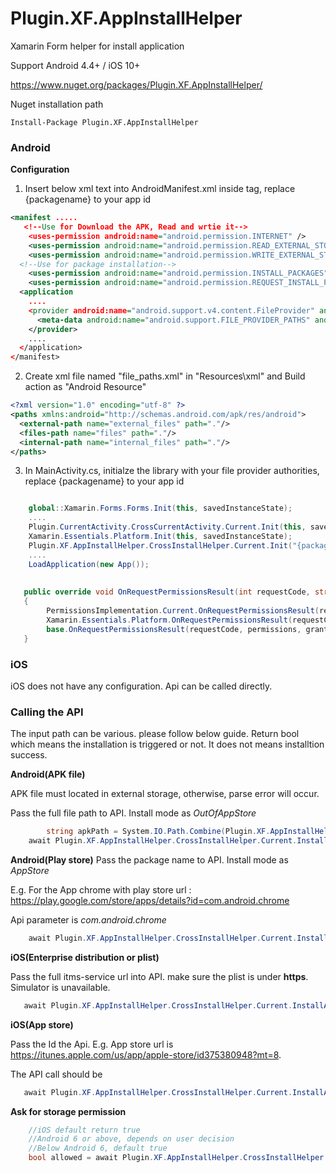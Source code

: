 # Plugin.XF.AppInstallHelper
Xamarin Form helper for install application

Support Android 4.4+ / iOS 10+

https://www.nuget.org/packages/Plugin.XF.AppInstallHelper/

Nuget installation path
```
Install-Package Plugin.XF.AppInstallHelper
```

### Android

**Configuration**
1. Insert below xml text into AndroidManifest.xml inside <application> tag, replace {packagename} to your app id
  
``` xml
<manifest .....
   <!--Use for Download the APK, Read and wrtie it-->
	<uses-permission android:name="android.permission.INTERNET" />
	<uses-permission android:name="android.permission.READ_EXTERNAL_STORAGE" />
	<uses-permission android:name="android.permission.WRITE_EXTERNAL_STORAGE" />
  <!--Use for package installation-->
	<uses-permission android:name="android.permission.INSTALL_PACKAGES" />
	<uses-permission android:name="android.permission.REQUEST_INSTALL_PACKAGES" />
  <application 
    ....
    <provider android:name="android.support.v4.content.FileProvider" android:authorities="{packagename}.fileprovider" android:exported="false" android:grantUriPermissions="true">
      <meta-data android:name="android.support.FILE_PROVIDER_PATHS" android:resource="@xml/file_paths" />
    </provider>
    ....
  </application>
</manifest>
```

2. Create xml file named "file_paths.xml" in "Resources\xml" and Build action as "Android Resource"
``` xml
<?xml version="1.0" encoding="utf-8" ?>
<paths xmlns:android="http://schemas.android.com/apk/res/android">
  <external-path name="external_files" path="."/>
  <files-path name="files" path="."/>
  <internal-path name="internal_files" path="."/>
</paths>
```

3. In MainActivity.cs, initialze the library with your file provider authorities, replace {packagename} to your app id
```C#

	global::Xamarin.Forms.Forms.Init(this, savedInstanceState);
	....
	Plugin.CurrentActivity.CrossCurrentActivity.Current.Init(this, savedInstanceState);
	Xamarin.Essentials.Platform.Init(this, savedInstanceState);
    Plugin.XF.AppInstallHelper.CrossInstallHelper.Current.Init("{packagename}.fileprovider");
	....
	LoadApplication(new App());
  
  
   public override void OnRequestPermissionsResult(int requestCode, string[] permissions, [GeneratedEnum] Android.Content.PM.Permission[] grantResults)
   {
		PermissionsImplementation.Current.OnRequestPermissionsResult(requestCode, permissions, grantResults);
		Xamarin.Essentials.Platform.OnRequestPermissionsResult(requestCode, permissions, grantResults);
		base.OnRequestPermissionsResult(requestCode, permissions, grantResults);
   }
```

### iOS

iOS does not have any configuration. Api can be called directly.

### Calling the API

The input path can be various. please follow below guide. Return bool which means the installation is triggered or not. It does not means installtion success.

**Android(APK file)**

APK file must located in external storage, otherwise, parse error will occur.

Pass the full file path to API. Install mode as _OutOfAppStore_
```C#
        string apkPath = System.IO.Path.Combine(Plugin.XF.AppInstallHelper.CrossInstallHelper.Current.GetPublicDownloadPath(), "APK.APK");
	await Plugin.XF.AppInstallHelper.CrossInstallHelper.Current.InstallApp(apkPath, Plugin.XF.AppInstallHelper.Abstractions.InstallMode.OutOfAppStore);
```
**Android(Play store)**
Pass the package name to API. Install mode as _AppStore_

E.g. For the App chrome with play store url : https://play.google.com/store/apps/details?id=com.android.chrome

Api parameter is _com.android.chrome_
```C#
	await Plugin.XF.AppInstallHelper.CrossInstallHelper.Current.InstallApp("com.android.chrome", Plugin.XF.AppInstallHelper.Abstractions.InstallMode.AppStore);
```

**iOS(Enterprise distribution or plist)**

Pass the full itms-service url into API. make sure the plist is under **https**. Simulator is unavailable.
```C#
   await Plugin.XF.AppInstallHelper.CrossInstallHelper.Current.InstallApp("itms-services:///?action=download-manifest&url=https://{iOS_app}.plist", Plugin.XF.AppInstallHelper.Abstractions.InstallMode.OutOfAppStore);
```

**iOS(App store)**

Pass the Id the Api. E.g. App store url is https://itunes.apple.com/us/app/apple-store/id375380948?mt=8.

The API call should be
```C#
   await Plugin.XF.AppInstallHelper.CrossInstallHelper.Current.InstallApp("375380948", Plugin.XF.AppInstallHelper.Abstractions.InstallMode.AppStore);
```


**Ask for storage permission**

```C#
	//iOS default return true
	//Android 6 or above, depends on user decision
	//Below Android 6, default true
	bool allowed = await Plugin.XF.AppInstallHelper.CrossInstallHelper.Current.AskForRequiredPermission();
```
